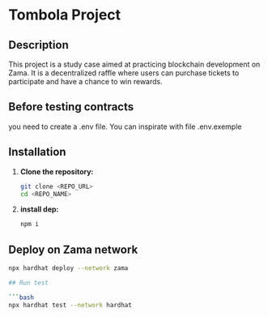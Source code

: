 # Tombola Project

## Description

This project is a study case aimed at practicing blockchain development on Zama. It is a decentralized raffle where users can purchase tickets to participate and have a chance to win rewards.

## Before testing contracts

you need to create a .env file. You can inspirate with file .env.exemple

## Installation

1. **Clone the repository:**

   ```bash
   git clone <REPO_URL>
   cd <REPO_NAME>

2. **install dep:**

   ```bash
   npm i 


## Deploy on Zama network

   ```bash
   npx hardhat deploy --network zama

## Run test

   ```bash
   npx hardhat test --network hardhat